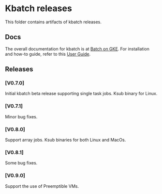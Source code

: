 # Kbatch releases

This folder contains artifacts of kbatch releases.

## Docs

The overall documentation for kbatch is at
[Batch on GKE](https://cloud.google.com/batch/).
For installation and how-to guide, refer to this [User Guide](https://cloud.google.com/kubernetes-engine/docs/concepts/batch).

## Releases

### [V0.7.0]

Initial kbatch beta release supporting single task jobs. Ksub binary for Linux.

### [V0.7.1]

Minor bug fixes.

### [V0.8.0]

Support array jobs. Ksub binaries for both Linux and MacOs.

### [V0.8.1]

Some bug fixes.

### [V0.9.0]

Support the use of Preemptible VMs.

